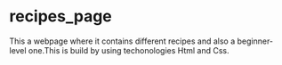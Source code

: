 # recipes_page
This a webpage where it contains different recipes and also a beginner-level one.This is build by using techonologies Html and Css.